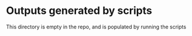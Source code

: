 # Outputs generated by scripts

This directory is empty in the repo, and is populated by running the scripts